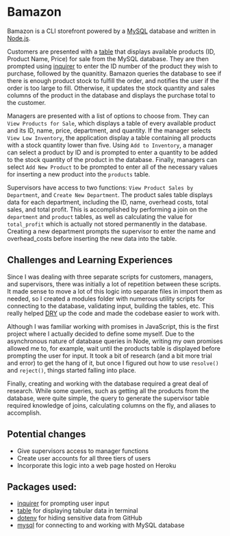 # Bamazon

Bamazon is a CLI storefront powered by a [MySQL](https://www.npmjs.com/package/mysql) database and written in [Node.js](https://nodejs.org/en/). 

Customers are presented with a [table](https://www.npmjs.com/package/table) that displays available products (ID, Product Name, Price) for sale from the MySQL database. They are then prompted using [inquirer](https://www.npmjs.com/package/inquirer) to enter the ID number of the product they wish to purchase, followed by the quanitity. Bamazon queries the database to see if there is enough product stock to fulfill the order, and notifies the user if the order is too large to fill. Otherwise, it updates the stock quantity and sales columns of the product in the database and displays the purchase total to the customer.

Managers are presented with a list of options to choose from. They can `View Products for Sale`, which displays a table of every available product and its ID, name, price, department, and quantity. If the manager selects `View Low Inventory`, the application display a table containing all products with a stock quantity lower than five. Using `Add to Inventory`, a manager can select a product by ID and is prompted to enter a quantity to be added to the stock quantity of the product in the database. Finally, managers can select `Add New Product` to be prompted to enter all of the necessary values for inserting a new product into the `products` table. 

Supervisors have access to two functions: `View Product Sales by Department`, and `Create New Department`. The product sales table displays data for each department, including the ID, name, overhead costs, total sales, and total profit. This is accomplished by performing a join on the `department` and `product` tables, as well as calculating the value for `total_profit` which is actually not stored permanently in the database. Creating a new department prompts the supervisor to enter the name and overhead_costs before inserting the new data into the table.

## Challenges and Learning Experiences

Since I was dealing with three separate scripts for customers, managers, and supervisors, there was initially a lot of repetition between these scripts. It made sense to move a lot of this logic into separate files in import them as needed, so I created a modules folder with numerous utility scripts for connecting to the database, validating input, building the tables, etc. This really helped [DRY](https://en.wikipedia.org/wiki/Don%27t_repeat_yourself) up the code and made the codebase easier to work with.

Although I was familiar working with promises in JavaScript, this is the first project where I actually decided to define some myself. Due to the asynchronous nature of database queries in Node, writing my own promises allowed me to, for example, wait until the products table is displayed before prompting the user for input. It took a bit of research (and a bit more trial and error) to get the hang of it, but once I figured out how to use `resolve()` and `reject()`, things started falling into place.

Finally, creating and working with the database required a great deal of research. While some queries, such as getting all the products from the database, were quite simple, the query to generate the supervisor table required knowledge of joins, calculating columns on the fly, and aliases to accomplish.

## Potential changes
* Give supervisors access to manager functions
* Create user accounts for all three tiers of users
* Incorporate this logic into a web page hosted on Heroku

## Packages used: 
* [inquirer](https://www.npmjs.com/package/inquirer) for prompting user input
* [table](https://www.npmjs.com/package/table) for displaying tabular data in terminal
* [dotenv](https://www.npmjs.com/package/dotenv) for hiding sensitive data from GitHub
* [mysql](https://www.npmjs.com/package/mysql) for connecting to and working with MySQL database
